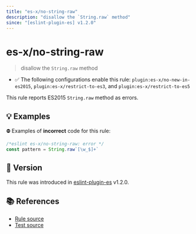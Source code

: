 ```yaml
---
title: "es-x/no-string-raw"
description: "disallow the `String.raw` method"
since: "[eslint-plugin-es] v1.2.0"
---
```


# es-x/no-string-raw
> disallow the `String.raw` method

- ✅ The following configurations enable this rule: `plugin:es-x/no-new-in-es2015`, `plugin:es-x/restrict-to-es3`, and `plugin:es-x/restrict-to-es5`

This rule reports ES2015 `String.raw` method as errors.

## 💡 Examples

⛔ Examples of **incorrect** code for this rule:

<eslint-playground type="bad">

```js
/*eslint es-x/no-string-raw: error */
const pattern = String.raw`[\w_$]+`
```

</eslint-playground>

## 🚀 Version

This rule was introduced in [eslint-plugin-es] v1.2.0.

[eslint-plugin-es]: https://github.com/mysticatea/eslint-plugin-es

## 📚 References

- [Rule source](https://github.com/eslint-community/eslint-plugin-es-x/blob/master/lib/rules/no-string-raw.js)
- [Test source](https://github.com/eslint-community/eslint-plugin-es-x/blob/master/tests/lib/rules/no-string-raw.js)
